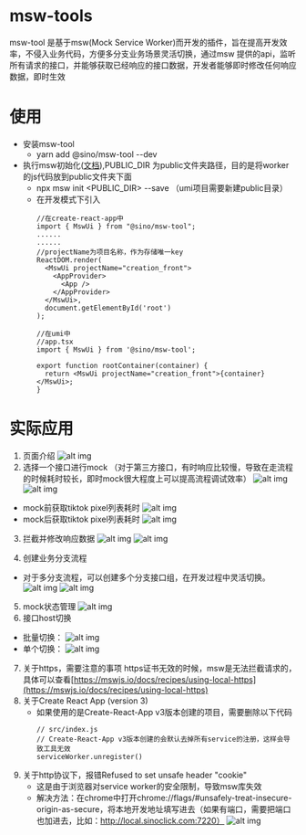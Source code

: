 # msw-tools
msw-tool 是基于msw(Mock Service Worker)而开发的插件，旨在提高开发效率，不侵入业务代码，方便多分支业务场景灵活切换，通过msw 提供的api，监听所有请求的接口，并能够获取已经响应的接口数据，开发者能够即时修改任何响应数据，即时生效

# 使用
- 安装msw-tool
	- yarn add @sino/msw-tool --dev
- 执行msw初始化([文档](https://mswjs.io/docs/getting-started/integrate/browser)),PUBLIC_DIR 为public文件夹路径，目的是将worker的js代码放到public文件夹下面
  - npx msw init <PUBLIC_DIR> --save （umi项目需要新建public目录）
  - 在开发模式下引入
    ```
    //在create-react-app中
    import { MswUi } from "@sino/msw-tool";
    ......
    ......
    //projectName为项目名称，作为存储唯一key
    ReactDOM.render(
      <MswUi projectName="creation_front">
        <AppProvider>
          <App />
        </AppProvider>
      </MswUi>,
      document.getElementById('root')
    );
    ```
    ```
    //在umi中
    //app.tsx
    import { MswUi } from '@sino/msw-tool';

    export function rootContainer(container) {
      return <MswUi projectName="creation_front">{container}</MswUi>;
    }
    ```
# 实际应用
1. 页面介绍
![alt img](./docImg/image2022-5-23_22-17-55.png)
2. 选择一个接口进行mock （对于第三方接口，有时响应比较慢，导致在走流程的时候耗时较长，即时mock很大程度上可以提高流程调试效率）
![alt img](./docImg/image2022-5-23_22-30-46.png)
![alt img](./docImg/image2022-5-23_22-43-40.png)
- mock前获取tiktok pixel列表耗时
![alt img](./docImg/image2022-5-23_22-35-54.png)
- mock后获取tiktok pixel列表耗时
![alt img](./docImg/image2022-5-23_22-38-47.png)
3. 拦截并修改响应数据
![alt img](./docImg/image2022-5-23_22-46-22.png)
![alt img](./docImg/image2022-5-23_22-48-33.png)

4. 创建业务分支流程
- 对于多分支流程，可以创建多个分支接口组，在开发过程中灵活切换。
![alt img](./docImg/image2022-5-23_22-55-50.png)
![alt img](./docImg/image2022-5-23_22-58-30.png)

5. mock状态管理
![alt img](./docImg/image2022-5-23_23-9-9.png)
6. 接口host切换
- 批量切换：
![alt img](./docImg/image2022-5-23_23-24-38.png)
- 单个切换：
![alt img](./docImg/image2022-5-23_23-26-27.png)

7. 关于https，需要注意的事项
https证书无效的时候，msw是无法拦截请求的，具体可以查看[https://mswjs.io/docs/recipes/using-local-https](https://mswjs.io/docs/recipes/using-local-https)
8. 关于Create React App (version 3)
   - 如果使用的是Create-React-App v3版本创建的项目，需要删除以下代码
      ```
      // src/index.js
      // Create-React-App v3版本创建的会默认去掉所有service的注册，这样会导致工具无效
      serviceWorker.unregister()
      ```
9. 关于http协议下，报错Refused to set unsafe header "cookie"
     - 这是由于浏览器对service worker的安全限制，导致msw库失效
     - 解决方法：在chrome中打开chrome://flags/#unsafely-treat-insecure-origin-as-secure，将本地开发地址填写进去（如果有端口，需要把端口也加进去，比如：http://local.sinoclick.com:7220）
![alt img](./docImg/imageHttpError.png)